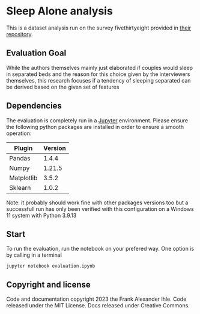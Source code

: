 # Sleep Alone analysis

This is a dataset analysis run on the survey fivethirtyeight provided in [their repository](https://github.com/fivethirtyeight/data/tree/master/sleeping-alone-data).

## Evaluation Goal

While the authors themselves mainly just elaborated if couples would sleep in separated beds and the reason for this choice given by the interviewers themselves, this research focuses if a tendency of sleeping separated can be derived based on the given set of features

## Dependencies

The evaluation is completely run in a [Jupyter](https://github.com/jupyter) environment. Please ensure the following python packages are installed in order to ensure a smooth operation:

| Plugin | Version |
| ------ | ------ |
| Pandas | 1.4.4 |
| Numpy | 1.21.5 |
| Matplotlib | 3.5.2 |
| Sklearn | 1.0.2 |

Note: it probably should work fine with other packages versions too but a successfull run has only been verified with this configuration on a Windows 11 system with Python 3.9.13

## Start

To run the evaluation, run the notebook on your prefered way. One option is by calling in a terminal

    jupyter notebook evaluation.ipynb

## Copyright and license

Code and documentation copyright 2023 the Frank Alexander Ihle. Code released under the MIT License. Docs released under Creative Commons.